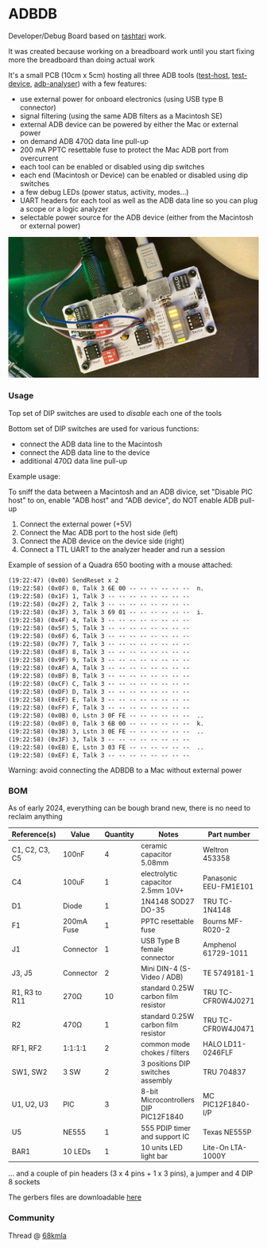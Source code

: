 # ADBDB
Developer/Debug Board based on [tashtari](https://github.com/lampmerchant) work.

It was created because working on a breadboard work until you start fixing more the breadboard than doing actual work

It's a small PCB (10cm x 5cm) hosting all three ADB tools ([test-host](https://github.com/lampmerchant/adb-test-host), [test-device](https://github.com/lampmerchant/adb-test-device), [adb-analyser](https://github.com/lampmerchant/adb-protocol-analyzer)) with a few features:

* use external power for onboard electronics (using USB type B connector)
* signal filtering (using the same ADB filters as a Macintosh SE)
* external ADB device can be powered by either the Mac or external power
* on demand ADB 470Ω data line pull-up
* 200 mA PPTC resettable fuse to protect the Mac ADB port from overcurrent
* each tool can be enabled or disabled using dip switches
* each end (Macintosh or Device) can be enabled or disabled using dip switches
* a few debug LEDs (power status, activity, modes…)
* UART headers for each tool as well as the ADB data line so you can plug a scope or a logic analyzer
* selectable power source for the ADB device (either from the Macintosh or external power)

![ADBDB](Images/ADBDB.jpeg)

### Usage

Top set of DIP switches are used to _disable_ each one of the tools

Bottom set of DIP switches are used for various functions:

* connect the ADB data line to the Macintosh
* connect the ADB data line to the device
* additional 470Ω data line pull-up

Example usage:

To sniff the data between a Macintosh and an ADB divice, set "Disable PIC host" to on, enable "ADB host" and "ADB device", do NOT enable ADB pull-up

1. Connect the external power (+5V)
2. Connect the Mac ADB port to the host side (left)
3. Connect the ADB device on the device side (right)
4. Connect a TTL UART to the analyzer header and run a session

Example of session of a Quadra 650 booting with a mouse attached:

```
(19:22:47) (0x00) SendReset x 2
(19:22:58) (0x0F) 0, Talk 3 6E 00 -- -- -- -- -- --  n.   
(19:22:58) (0x1F) 1, Talk 3 -- -- -- -- -- -- -- --       
(19:22:58) (0x2F) 2, Talk 3 -- -- -- -- -- -- -- --       
(19:22:58) (0x3F) 3, Talk 3 69 01 -- -- -- -- -- --  i.   
(19:22:58) (0x4F) 4, Talk 3 -- -- -- -- -- -- -- --       
(19:22:58) (0x5F) 5, Talk 3 -- -- -- -- -- -- -- --       
(19:22:58) (0x6F) 6, Talk 3 -- -- -- -- -- -- -- --       
(19:22:58) (0x7F) 7, Talk 3 -- -- -- -- -- -- -- --       
(19:22:58) (0x8F) 8, Talk 3 -- -- -- -- -- -- -- --       
(19:22:58) (0x9F) 9, Talk 3 -- -- -- -- -- -- -- --       
(19:22:58) (0xAF) A, Talk 3 -- -- -- -- -- -- -- --       
(19:22:58) (0xBF) B, Talk 3 -- -- -- -- -- -- -- --       
(19:22:58) (0xCF) C, Talk 3 -- -- -- -- -- -- -- --       
(19:22:58) (0xDF) D, Talk 3 -- -- -- -- -- -- -- --       
(19:22:58) (0xEF) E, Talk 3 -- -- -- -- -- -- -- --       
(19:22:58) (0xFF) F, Talk 3 -- -- -- -- -- -- -- --       
(19:22:58) (0x0B) 0, Lstn 3 0F FE -- -- -- -- -- --  ..   
(19:22:58) (0x0F) 0, Talk 3 6B 00 -- -- -- -- -- --  k.   
(19:22:58) (0x3B) 3, Lstn 3 0E FE -- -- -- -- -- --  ..   
(19:22:58) (0x3F) 3, Talk 3 -- -- -- -- -- -- -- --       
(19:22:58) (0xEB) E, Lstn 3 03 FE -- -- -- -- -- --  ..   
(19:22:58) (0xEF) E, Talk 3 -- -- -- -- -- -- -- --
```

Warning: avoid connecting the ADBDB to a Mac without external power

### BOM

As of early 2024, everything can be bough brand new, there is no need to reclaim anything

| Reference(s)          | Value      | Quantity | Notes                                  | Part number           |
|-----------------------|------------|----------|----------------------------------------|-----------------------|
| C1, C2, C3, C5        | 100nF      | 4        | ceramic capacitor 5.08mm               | Weltron 453358        |
| C4                    | 100uF      | 1        | electrolytic capacitor 2.5mm 10V+      | Panasonic EEU-FM1E101 |
| D1                    | Diode      | 1        | 1N4148 SOD27 DO-35                     | TRU TC-1N4148         |
| F1                    | 200mA Fuse | 1        | PPTC resettable fuse                   | Bourns MF-R020-2      |
| J1                    | Connector  | 1        | USB Type B female connector            | Amphenol 61729-1011   |
| J3, J5                | Connector  | 2        | Mini DIN-4 (S-Video / ADB)             | TE 5749181-1          |
| R1, R3 to R11         | 270Ω       | 10       | standard 0.25W carbon film resistor    | TRU TC-CFR0W4J0271    |
| R2                    | 470Ω       | 1        | standard 0.25W carbon film resistor    | TRU TC-CFR0W4J0471    |
| RF1, RF2              | 1:1:1:1    | 2        | common mode chokes / filters           | HALO LD11-0246FLF     |
| SW1, SW2              | 3 SW       | 2        | 3 positions DIP switches assembly      | TRU 704837            |
| U1, U2, U3            | PIC        | 3        | 8-bit Microcontrollers DIP PIC12F1840  | MC PIC12F1840-I/P     |
| U5                    | NE555      | 1        | 555 PDIP timer and support IC          | Texas NE555P          |
| BAR1                  | 10 LEDs    | 1        | 10 units LED light bar                 | Lite-On LTA-1000Y     |

… and a couple of pin headers (3 x 4 pins + 1 x 3 pins), a jumper and 4 DIP 8 sockets

The gerbers files are downloadable [here](https://github.com/demik/oldworld/releases/download/ADBDB%2Fv1.1.0/ADBDB.zip)

### Community
Thread @ [68kmla](https://68kmla.org/bb/index.php?threads/tashtaris-adb-tools-also-a-plea-for-rare-devices.42617/)
